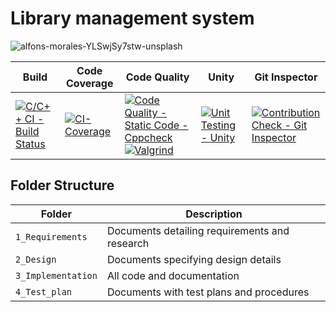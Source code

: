 #                                                             Library management system

![alfons-morales-YLSwjSy7stw-unsplash](https://user-images.githubusercontent.com/61780164/114907664-ef97eb00-9e38-11eb-89d6-d92a66d32046.jpg)

Build | Code Coverage | Code Quality | Unity | Git Inspector
|---------|------------|------------|-----------|----------------
[![C/C++ CI - Build Status](https://github.com/Rahul1656/Stepin/actions/workflows/c-cpp.yml/badge.svg)](https://github.com/Rahul1656/Stepin/actions/workflows/c-cpp.yml)|[![CI-Coverage](https://github.com/Rahul1656/Stepin/actions/workflows/gcov.yml/badge.svg)](https://github.com/Rahul1656/Stepin/actions/workflows/gcov.yml)|[![Code Quality - Static Code - Cppcheck](https://github.com/Rahul1656/Stepin/actions/workflows/cppcheck.yml/badge.svg)](https://github.com/Rahul1656/Stepin/actions/workflows/cppcheck.yml)  [![Valgrind](https://github.com/Rahul1656/Stepin/actions/workflows/Valgrind.yml/badge.svg)](https://github.com/Rahul1656/Stepin/actions/workflows/Valgrind.yml)   | [![Unit Testing - Unity](https://github.com/Rahul1656/Stepin/actions/workflows/unity.yml/badge.svg)](https://github.com/Rahul1656/Stepin/actions/workflows/unity.yml) | [![Contribution Check - Git Inspector](https://github.com/Rahul1656/Stepin/actions/workflows/gitinspector.yml/badge.svg)](https://github.com/Rahul1656/Stepin/actions/workflows/gitinspector.yml)


## Folder Structure
Folder             | Description
-------------------| -----------------------------------------
`1_Requirements`   | Documents detailing requirements and research
`2_Design`         | Documents specifying design details
`3_Implementation` | All code and documentation
`4_Test_plan`      | Documents with test plans and procedures
